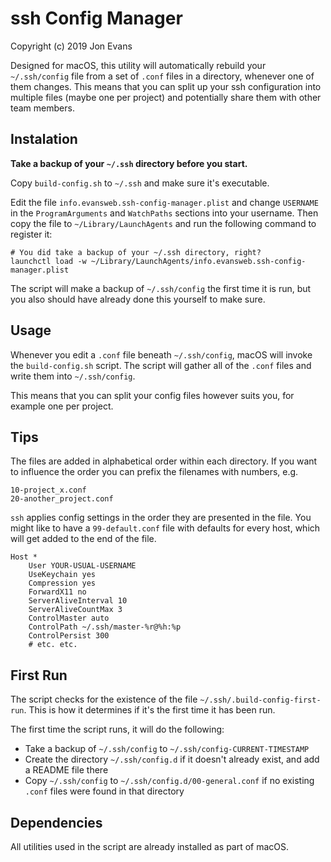 # ssh Config Manager

Copyright (c) 2019 Jon Evans

Designed for macOS, this utility will automatically rebuild your `~/.ssh/config` file from a set of `.conf` files in a directory, whenever one of them changes. This means that you can split up your ssh configuration into multiple files (maybe one per project) and potentially share them with other team members.

## Instalation

**Take a backup of your `~/.ssh` directory before you start.**

Copy `build-config.sh` to `~/.ssh` and make sure it's executable.

Edit the file `info.evansweb.ssh-config-manager.plist` and change `USERNAME` in the `ProgramArguments` and `WatchPaths` sections into your username. Then copy the file to `~/Library/LaunchAgents` and run the following command to register it:

    # You did take a backup of your ~/.ssh directory, right?
    launchctl load -w ~/Library/LaunchAgents/info.evansweb.ssh-config-manager.plist

The script will make a backup of `~/.ssh/config` the first time it is run, but you also should have already done this yourself to make sure.

## Usage

Whenever you edit a `.conf` file beneath `~/.ssh/config`, macOS will invoke the `build-config.sh` script. The script will gather all of the `.conf` files and write them into `~/.ssh/config`.

This means that you can split your config files however suits you, for example one per project.

## Tips

The files are added in alphabetical order within each directory. If you want to influence the order you can prefix the filenames with numbers, e.g.

    10-project_x.conf
    20-another_project.conf

`ssh` applies config settings in the order they are presented in the file. You might like to have a `99-default.conf` file with defaults for every host, which will get added to the end of the file.

    Host *
        User YOUR-USUAL-USERNAME
        UseKeychain yes
        Compression yes
        ForwardX11 no
        ServerAliveInterval 10
        ServerAliveCountMax 3
        ControlMaster auto
        ControlPath ~/.ssh/master-%r@%h:%p
        ControlPersist 300
        # etc. etc.

## First Run

The script checks for the existence of the file `~/.ssh/.build-config-first-run`. This is how it determines if it's the first time it has been run.

The first time the script runs, it will do the following:

* Take a backup of `~/.ssh/config` to `~/.ssh/config-CURRENT-TIMESTAMP`
* Create the directory `~/.ssh/config.d` if it doesn't already exist, and add a README file there
* Copy `~/.ssh/config` to `~/.ssh/config.d/00-general.conf` if no existing `.conf` files were found in that directory

## Dependencies

All utilities used in the script are already installed as part of macOS.
